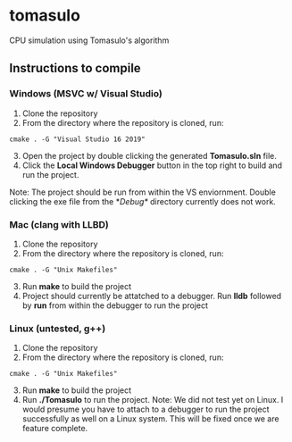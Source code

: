 # tomasulo
CPU simulation using Tomasulo's algorithm

## Instructions to compile

### Windows (MSVC w/ Visual Studio)
1. Clone the repository
2. From the directory where the repository is cloned, run:
```
cmake . -G "Visual Studio 16 2019"
```
3. Open the project by double clicking the generated **Tomasulo.sln** file.
4. Click the **Local Windows Debugger** button in the top right to build and run the project.

Note: The project should be run from within the VS enviornment. Double clicking the exe file from the **Debug\** directory currently does not work.

### Mac (clang with LLBD)
1. Clone the repository
2. From the directory where the repository is cloned, run:
```
cmake . -G "Unix Makefiles"
```
3. Run **make** to build the project
4. Project should currently be attatched to a debugger. Run **lldb** followed by **run** from within the debugger to run the project


### Linux (untested, g++)
1. Clone the repository
2. From the directory where the repository is cloned, run:
```
cmake . -G "Unix Makefiles"
```
3. Run **make** to build the project
4. Run **./Tomasulo** to run the project.
Note: We did not test yet on Linux. I would presume you have to attach to a debugger to run the project successfully as well on a Linux system. This will be fixed once we are feature complete.
